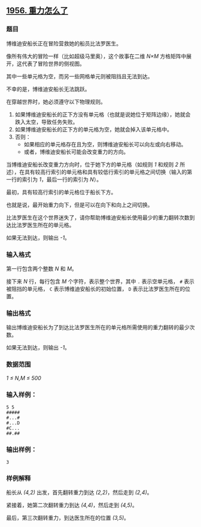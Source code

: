 ## [1956. 重力怎么了](https://www.acwing.com/problem/content/1958/)

### 题目

博维迪安船长正在冒险营救她的船员比法罗医生。

像所有伟大的冒险一样（比如超级马里奥），这个故事在二维 *N×M* 方格矩阵中展开，这代表了冒险世界的侧视图。

其中一些单元格为空，而另一些网格单元则被阻挡且无法到达。

不幸的是，博维迪安船长无法跳跃。

在穿越世界时，她必须遵守以下物理规则。

1. 如果博维迪安船长的正下方没有单元格（也就是说她位于矩阵边缘），她就会跌入太空，导致任务失败。
2. 如果博维迪安船长的正下方的单元格为空，她就会掉入该单元格中。
3. 否则：
    - 如果相应的单元格存在且为空，则博维迪安船长可以向左或向右移动。
    - 或者，博维迪安船长可能会改变重力的方向。

当博维迪安船长改变重力方向时，位于她下方的单元格（如规则 *1* 和规则 *2* 所述），在具有较高行索引的单元格和具有较低行索引的单元格之间切换（输入的第一行的索引为 *1*，最后一行的索引为 *N*）。

最初，具有较高行索引的单元格位于船长下方。

也就是说，最开始重力向下，但是可以在向下和向上之间切换。

比法罗医生在这个世界迷失了，请你帮助博维迪安船长使用最少的重力翻转次数到达比法罗医生所在的单元格。

如果无法到达，则输出 *-1*。

### 输入格式

第一行包含两个整数 *N* 和 *M*。

接下来 *N* 行，每行包含 *M* 个字符，表示整个世界，其中 `.` 表示空单元格， `#` 表示被阻挡的单元格， `C` 表示博维迪安船长的初始位置， `D` 表示比法罗医生所在的位置。

### 输出格式

输出博维迪安船长为了到达比法罗医生所在的单元格所需使用的重力翻转的最少次数。

如果无法到达，则输出 *-1*。

### 数据范围

*1 ≤ N,M ≤ 500*

### 输入样例：

```
5 5
#####
#...#
#...D
#C...
##.##
```

### 输出样例：

```
3
```

### 样例解释

船长从 *(4,2)* 出发，首先翻转重力到达 *(2,2)*，然后走到 *(2,4)*。

紧接着，她第二次翻转重力到达 *(4,4)*，然后走到 *(4,5)*。

最后，第三次翻转重力，到达医生所在的位置 *(3,5)*。
